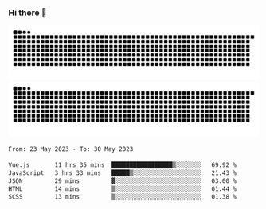 ### Hi there 👋

![GitHub Snake Light](https://raw.githubusercontent.com/jichangee/jichangee/output/github-snake.svg#gh-light-mode-only)
![GitHub Snake dark](https://raw.githubusercontent.com/jichangee/jichangee/output/github-snake-dark.svg#gh-dark-mode-only)

<!--START_SECTION:waka-->

```text
From: 23 May 2023 - To: 30 May 2023

Vue.js       11 hrs 35 mins  █████████████████▒░░░░░░░   69.92 %
JavaScript   3 hrs 33 mins   █████▒░░░░░░░░░░░░░░░░░░░   21.43 %
JSON         29 mins         ▓░░░░░░░░░░░░░░░░░░░░░░░░   03.00 %
HTML         14 mins         ▒░░░░░░░░░░░░░░░░░░░░░░░░   01.44 %
SCSS         13 mins         ▒░░░░░░░░░░░░░░░░░░░░░░░░   01.38 %
```

<!--END_SECTION:waka-->

<!--
![GitHub Snake Light](github-snake.svg#gh-light-mode-only)
![GitHub Snake dark](github-snake-dark.svg#gh-dark-mode-only)
-->

<!--
**jichangee/jichangee** is a ✨ _special_ ✨ repository because its `README.md` (this file) appears on your GitHub profile.

Here are some ideas to get you started:

- 🔭 I’m currently working on ...
- 🌱 I’m currently learning ...
- 👯 I’m looking to collaborate on ...
- 🤔 I’m looking for help with ...
- 💬 Ask me about ...
- 📫 How to reach me: ...
- 😄 Pronouns: ...
- ⚡ Fun fact: ...
-->
